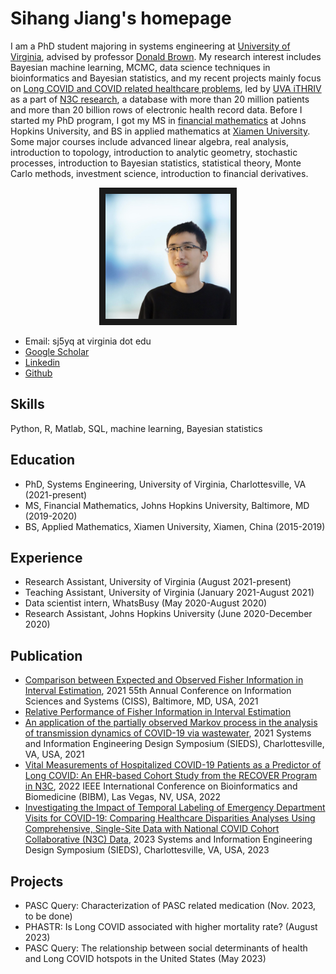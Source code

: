 # Sihang Jiang's homepage
I am a PhD student majoring in systems engineering at [University of Virginia](https://engineering.virginia.edu/departments/systems-and-information-engineering), advised by professor [Donald Brown](https://datascience.virginia.edu/people/donald-brown). My research interest includes Bayesian machine learning, MCMC, data science techniques in bioinformatics and Bayesian statistics, and my recent projects mainly focus on [Long COVID and COVID related healthcare problems](https://datascience.virginia.edu/news/uva-among-national-leaders-collaborations-publications-covid-19), led by [UVA iTHRIV](https://www.ithriv.org/logic-liai) as a part of [N3C research](https://covid.cd2h.org/), a database with more than 20 million patients and more than 20 billion rows of electronic health record data. 
Before I started my PhD program, I got my MS in [financial mathematics](https://engineering.jhu.edu/ams/) at Johns Hopkins University, and BS in applied mathematics at [Xiamen University](https://en.xmu.edu.cn/main.htm). Some major courses include advanced linear algebra, real analysis, introduction to topology, introduction to analytic geometry, stochastic processes, introduction to Bayesian statistics, statistical theory, Monte Carlo methods, investment science, introduction to financial derivatives.


<p align="center">
<img src="./photo-min.JPG" width="200" height="200" border="10"/>
</p>

- Email: sj5yq at virginia dot edu
- [Google Scholar](https://scholar.google.com/citations?user=UqKNRPsAAAAJ&hl=en)
- [Linkedin](https://www.linkedin.com/in/sihangjiang/)
- [Github](https://github.com/jsh980210)

## Skills
Python, R, Matlab, SQL, machine learning, Bayesian statistics

## Education
- PhD, Systems Engineering, University of Virginia, Charlottesville, VA (2021-present)
- MS, Financial Mathematics, Johns Hopkins University, Baltimore, MD (2019-2020)
- BS, Applied Mathematics, Xiamen University, Xiamen, China (2015-2019)

## Experience

- Research Assistant, University of Virginia (August 2021-present)
- Teaching Assistant, University of Virginia (January 2021-August 2021)
- Data scientist intern, WhatsBusy (May 2020-August 2020)
- Research Assistant, Johns Hopkins University (June 2020-December 2020)
  


## Publication
- [Comparison between Expected and Observed Fisher Information in Interval Estimation](https://ieeexplore.ieee.org/abstract/document/9400253), 2021 55th Annual Conference on Information Sciences and Systems (CISS), Baltimore, MD, USA, 2021
- [Relative Performance of Fisher Information in Interval Estimation](https://arxiv.org/abs/2107.04620)
- [An application of the partially observed Markov process in the analysis of transmission dynamics of COVID-19 via wastewater](https://ieeexplore.ieee.org/abstract/document/9483793), 2021 Systems and Information Engineering Design Symposium (SIEDS), Charlottesville, VA, USA, 2021
- [Vital Measurements of Hospitalized COVID-19 Patients as a Predictor of Long COVID: An EHR-based Cohort Study from the RECOVER Program in N3C](https://ieeexplore.ieee.org/abstract/document/9995311), 2022 IEEE International Conference on Bioinformatics and Biomedicine (BIBM), Las Vegas, NV, USA, 2022
- [Investigating the Impact of Temporal Labeling of Emergency Department Visits for COVID-19: Comparing Healthcare Disparities Analyses Using Comprehensive, Single-Site Data with National COVID Cohort Collaborative (N3C) Data](https://ieeexplore.ieee.org/abstract/document/10137801), 2023 Systems and Information Engineering Design Symposium (SIEDS), Charlottesville, VA, USA, 2023

## Projects
- PASC Query: Characterization of PASC related medication (Nov. 2023, to be done)
- PHASTR: Is Long COVID associated with higher mortality rate? (August 2023)
- PASC Query: The relationship between social determinants of health and Long COVID hotspots in the United States (May 2023)




